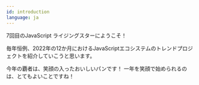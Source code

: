 ```yaml
---
id: introduction
language: ja
---
```


7回目のJavaScript ライジングスターにようこそ！

毎年恒例、2022年の12か月におけるJavaScriptエコシステムのトレンドプロジェクトを紹介していこうと思います。

今年の覇者は、笑顔の入ったおいしいパンです！
一年を笑顔で始められるのは、とてもよいことですね！
